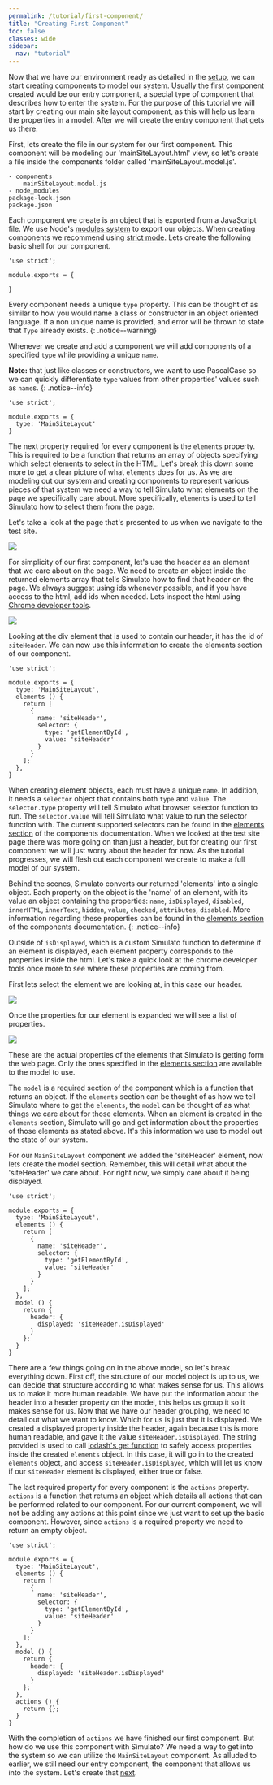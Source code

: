 ```yaml
---
permalink: /tutorial/first-component/
title: "Creating First Component"
toc: false
classes: wide
sidebar:
  nav: "tutorial"
---
```


Now that we have our environment ready as detailed in the [setup](/tutorial/setup/), we can start creating components to model our system.  Usually the first component created would be our entry component, a special type of component that describes how to enter the system. For the purpose of this tutorial we will start by creating our main site layout component, as this will help us learn the properties in a model.  After we will create the entry component that gets us there.

First, lets create the file in our system for our first component. This component will be modeling our 'mainSiteLayout.html' view, so let's create a file inside the components folder called 'mainSiteLayout.model.js'.

```
- components
    mainSiteLayout.model.js
- node_modules 
package-lock.json 
package.json
```

Each component we create is an object that is exported from a JavaScript file. We use Node's [modules system](https://nodejs.org/api/modules.html#modules_module_exports) to export our objects. When creating components we recommend using [strict mode](https://developer.mozilla.org/en-US/docs/Web/JavaScript/Reference/Strict_mode). Lets create the following basic shell for our component.

```
'use strict';

module.exports = {

}
```

Every component needs a unique `type` property. This can be thought of as similar to how you would name a class or constructor in an object oriented language.  If a non unique name is provided, and error will be thrown to state that `Type` already exists.
{: .notice--warning}

Whenever we create and add a component we will add components of a specified `type` while providing a unique `name`.

**Note:** that just like classes or constructors, we want to use PascalCase so we can quickly differentiate `type` values from other properties' values such as `name`s.
{: .notice--info}


```
'use strict';

module.exports = {
  type: 'MainSiteLayout'
}
```

The next property required for every component is the `elements` property. This is required to be a function that returns an array of objects specifying which select elements to select in the HTML.  Let's break this down some more to get a clear picture of what `elements` does for us.  As we are modeling out our system and creating components to represent various pieces of that system we need a way to tell Simulato what elements on the page we specifically care about. More specifically, `elements` is used to tell Simulato how to select them from the page.

Let's take a look at the page that's presented to us when we navigate to the test site.

![](../../assets/tutorial/mainSiteLayout.png)

For simplicity of our first component, let's use the header as an element that we care about on the page. We need to create an object inside the returned elements array that tells Simulato how to find that header on the page.  We always suggest using ids whenever possible, and if you have access to the html, add ids when needed.  Lets inspect the html using [Chrome developer tools](https://developers.google.com/web/tools/chrome-devtools/).

![](../../assets/tutorial/mainSiteLayoutHeaderId.png)

Looking at the div element that is used to contain our header, it has the id of `siteHeader`.  We can now use this information to create the elements section of our component.

```
'use strict';

module.exports = {
  type: 'MainSiteLayout',
  elements () {
    return [
      {
        name: 'siteHeader',
        selector: {
          type: 'getElementById',
          value: 'siteHeader'
        }
      }
    ];
  },
}
```

When creating element objects, each must have a unique `name`. In addition, it needs a `selector` object that contains both `type` and `value`. The `selector.type` property will tell Simulato what browser selector function to run. The `selector.value` will tell Simulato what value to run the selector function with. The current supported selectors can be found in the [elements section](/documentation/components/#elements) of the components documentation.  When we looked at the test site page there was more going on than just a header, but for creating our first component we will just worry about the header for now.  As the tutorial progresses, we will flesh out each component we create to make a full model of our system.

Behind the scenes, Simulato converts our returned 'elements' into a single object. Each property on the object is the 'name' of an element, with its value an object containing the properties: `name`, `isDisplayed`, `disabled`, `innerHTML`, `innerText`, `hidden`, `value`, `checked`, `attributes`, `disabled`.  More information regarding these properties can be found in the [elements section](/documentation/components/#elements) of the components documentation.
{: .notice--info}

Outside of `isDisplayed`, which is a custom Simulato function to determine if an element is displayed, each element property corresponds to the properties inside the html. Let's take a quick look at the chrome developer tools once more to see where these properties are coming from.

First lets select the element we are looking at, in this case our header.

![](../../assets/tutorial/mainSiteLayoutHeaderShowPropertiesTabgit.png)

Once the properties for our element is expanded we will see a list of properties.

![](../../assets/tutorial/mainSiteLayoutHeaderProperties.png)

These are the actual properties of the elements that Simulato is getting form the web page. Only the ones specified in the [elements section](/documentation/components/#elements) are available to the model to use.

The `model` is a required section of the component which is a function that returns an object.  If the `elements` section can be thought of as how we tell Simulato where to get the `elements`, the `model` can be thought of as what things we care about for those elements.  When an element is created in the `elements` section, Simulato will go and get information about the properties of those elements as stated above. It's this information we use to model out the state of our system.

For our `MainSiteLayout` component we added the 'siteHeader' element, now lets create the model section. Remember, this will detail what about the 'siteHeader' we care about. For right now, we simply care about it being displayed.

```
'use strict';

module.exports = {
  type: 'MainSiteLayout',
  elements () {
    return [
      {
        name: 'siteHeader',
        selector: {
          type: 'getElementById',
          value: 'siteHeader'
        }
      }
    ];
  },
  model () {
    return {
      header: {
        displayed: 'siteHeader.isDisplayed'
      }
    };
  }
}
```

There are a few things going on in the above model, so let's break everything down. First off, the structure of our model object is up to us, we can decide that structure according to what makes sense for us. This allows us to make it more human readable.  We have put the information about the header into a header property on the model, this helps us group it so it makes sense for us. Now that we have our header grouping, we need to detail out what we want to know. Which for us is just that it is displayed. We created a displayed property inside the header, again because this is more human readable, and gave it the value `siteHeader.isDisplayed`. The string provided is used to call [lodash's get function](https://lodash.com/docs/4.17.10#get) to safely access properties inside the created `elements` object. In this case, it will go in to the created `elements` object, and access `siteHeader.isDisplayed`, which will let us know if our `siteHeader` element is displayed, either true or false.

The last required property for every component is the `actions` property. `actions` is a function that returns an object which details all actions that can be performed related to our component. For our current component, we will not be adding any actions at this point since we just want to set up the basic component. However, since `actions` is a required property we need to return an empty object.

```
'use strict';

module.exports = {
  type: 'MainSiteLayout',
  elements () {
    return [
      {
        name: 'siteHeader',
        selector: {
          type: 'getElementById',
          value: 'siteHeader'
        }
      }
    ];
  },
  model () {
    return {
      header: {
        displayed: 'siteHeader.isDisplayed'
      }
    };
  },
  actions () {
    return {};
  }
}
```

With the completion of `actions` we have finished our first component. But how do we use this component with Simulato? We need a way to get into the system so we can utilize the `MainSiteLayout` component.  As alluded to earlier, we still need our entry component, the component that allows us into the system. Let's create that [next](/tutorial/entry-component/).